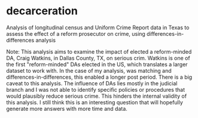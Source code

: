 # decarceration
Analysis of longitudinal census and Uniform Crime Report data in Texas to assess the effect of a reform prosecutor on crime, using differences-in-differences analysis

Note: This analysis aims to examine the impact of elected a reform-minded DA, Craig Watkins, in Dallas County, TX, on serious crim. Watkins is one of the first "reform-minded" DAs elected in the US, which translates a larger dataset to work with. In the case of my analysis, was matching and differences-in-differences, this enabled a longer post period. There is a big caveat to this analysis. The influence of DAs lies mostly in the judicial branch and I was not able to identify specific policies or procedures that would plausibly reduce serious crime. This hinders the internal validity of this analysis. I still think this is an interesting question that will hopefully generate more answers with more time and data.

